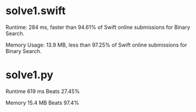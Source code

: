# solve1.swift

Runtime: 284 ms, faster than 94.61% of Swift online submissions for Binary Search.

Memory Usage: 13.9 MB, less than 97.25% of Swift online submissions for Binary Search.

# solve1.py

Runtime 619 ms Beats 27.45%

Memory 15.4 MB Beats 97.4%
